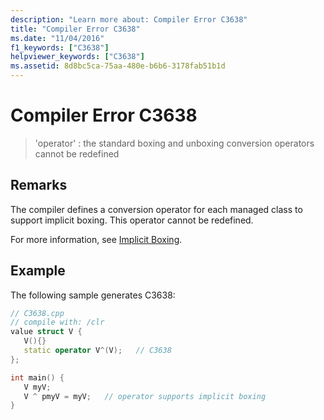 ```yaml
---
description: "Learn more about: Compiler Error C3638"
title: "Compiler Error C3638"
ms.date: "11/04/2016"
f1_keywords: ["C3638"]
helpviewer_keywords: ["C3638"]
ms.assetid: 8d8bc5ca-75aa-480e-b6b6-3178fab51b1d
---
```

# Compiler Error C3638

> 'operator' : the standard boxing and unboxing conversion operators cannot be redefined

## Remarks

The compiler defines a conversion operator for each managed class to support implicit boxing. This operator cannot be redefined.

For more information, see [Implicit Boxing](../../extensions/boxing-cpp-component-extensions.md).

## Example

The following sample generates C3638:

```cpp
// C3638.cpp
// compile with: /clr
value struct V {
   V(){}
   static operator V^(V);   // C3638
};

int main() {
   V myV;
   V ^ pmyV = myV;   // operator supports implicit boxing
}
```

